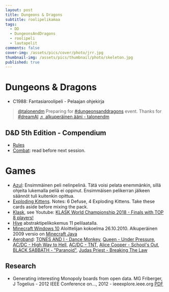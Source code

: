 ```yaml
---
layout: post
title: Dungeons & Dragons
subtitle: roolipelikamaa
tags:
  - DD
  - DungeonsAndDragons
  - roolipeli
  - lautapelit
comments: false
cover-img: /assets/pics/cover/photo/jrr.jpg
thumbnail-img: /assets/pics/thumbnail/photo/skeleton.jpg
published: true
---
```


# Dungeons & Dragons

- C1988: Fantasiaroolipeli - Pelaajan ohjekirja 


<blockquote class="tiktok-embed" cite="https://www.tiktok.com/@talonendm/video/7160397792265915653" data-video-id="7160397792265915653" style="max-width: 605px;min-width: 325px;" > <section> <a target="_blank" title="@talonendm" href="https://www.tiktok.com/@talonendm?refer=embed">@talonendm</a> Preparing for <a title="dungeonsanddragons" target="_blank" href="https://www.tiktok.com/tag/dungeonsanddragons?refer=embed">#dungeonsanddragons</a> event. Thanks for <a title="dreamai" target="_blank" href="https://www.tiktok.com/tag/dreamai?refer=embed">#dreamAI</a> <a target="_blank" title="♬ alkuperäinen ääni - talonendm" href="https://www.tiktok.com/music/alkuperäinen-ääni-7160397814466366214?refer=embed">♬ alkuperäinen ääni - talonendm</a> </section> </blockquote> <script async src="https://www.tiktok.com/embed.js"></script>


## D&D 5th Edition - Compendium

- [Rules](https://roll20.net/compendium/dnd5e/Index:Rules)
- [Combat](https://roll20.net/compendium/dnd5e/Combat#content): read before next session.





# Games

- [Azul](https://www.lautapeliopas.fi/peliarvostelut/azul/): Ensimmäinen peli nelinpelinä. Tätä voisi pelata enemmänkin, sillä ohjeita lukemalla peliä ei oppinut. Ensimmäisen pelikerran jälkeen säännöt tuli kuitenkin opittua.
- [Exploding Kittens](https://www.fantasiapelit.com/index.php?main=ai&kat=single&mista=indeksi&etsittava=_167138). Notes: 6 Defuse, 4 Exploding Kittens. Take these cards aside before mixing the pack.
- [Klask](https://www.polygon.com/2020/6/5/21281566/klask-air-hockey-bar-game-review-denmark), see Youtube: [KLASK World Championship 2018 - Finals with TOP 8 players!](https://www.youtube.com/watch?v=5kNhACNLQb4)
- [Hive](https://www.lautapeliopas.fi/peliarvostelut/hive/) abstraktipelikokemus 11 pelilaatalla.
- [Minecraft Windows 10](https://www.minecraft.net/fi-fi/store/minecraft-windows10) Aloittelijan kokoelma 26.10.2010. Alkuperäinen 2009 versio on [Minecraft Java](https://www.youtube.com/watch?v=ljAMy9234zc)
- [Aeroband](https://aeroband.net/): [TONES AND I - Dance Monkey](https://www.youtube.com/watch?v=q0hyYWKXF0Q), [Queen - Under Pressure](https://www.youtube.com/watch?v=a01QQZyl-_I), [AC/DC - High Way to Hell](https://www.youtube.com/watch?v=l482T0yNkeo), [AC/DC - TNT](https://www.youtube.com/watch?v=44XYEeD1A1U), [Alice Cooper - School's Out](https://www.youtube.com/watch?v=2Oo8QzDHimQ), [BLACK SABBATH - "Paranoid"](https://www.youtube.com/watch?v=0qanF-91aJo), [Judas Priest - Breaking The Law](https://www.youtube.com/watch?v=L397TWLwrUU)

## Research

- Generating interesting Monopoly boards from open data. MG Friberger, J Togelius - 2012 IEEE Conference on..., 2012 - ieeexplore.ieee.org [PDF](https://www.researchgate.net/profile/Julian_Togelius/publication/261280723_Generating_interesting_Monopoly_boards_from_open_data/links/0deec52d8ffa9312bd000000/Generating-interesting-Monopoly-boards-from-open-data.pdf)